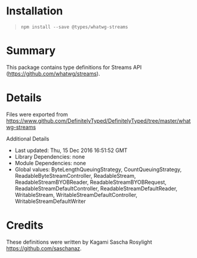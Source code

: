 # Installation
> `npm install --save @types/whatwg-streams`

# Summary
This package contains type definitions for Streams API (https://github.com/whatwg/streams).

# Details
Files were exported from https://www.github.com/DefinitelyTyped/DefinitelyTyped/tree/master/whatwg-streams

Additional Details
 * Last updated: Thu, 15 Dec 2016 16:51:52 GMT
 * Library Dependencies: none
 * Module Dependencies: none
 * Global values: ByteLengthQueuingStrategy, CountQueuingStrategy, ReadableByteStreamController, ReadableStream, ReadableStreamBYOBReader, ReadableStreamBYOBRequest, ReadableStreamDefaultController, ReadableStreamDefaultReader, WritableStream, WritableStreamDefaultController, WritableStreamDefaultWriter

# Credits
These definitions were written by Kagami Sascha Rosylight <https://github.com/saschanaz>.
